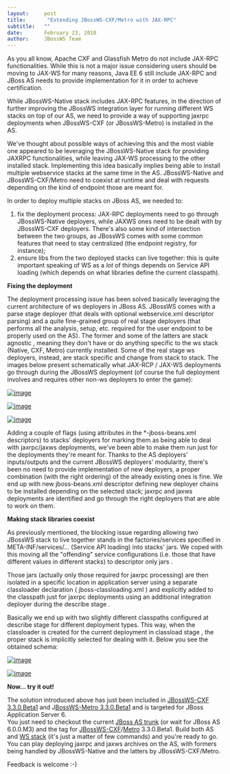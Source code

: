```yaml
---
layout:     post
title:       "Extending JBossWS-CXF/Metro with JAX-RPC"
subtitle:   ""
date:       February 23, 2010
author:     JBossWS Team
---
```



As you all know, Apache CXF and Glassfish Metro do not include JAX-RPC functionalities. While this is not a major issue considering users should be moving to JAX-WS for many reasons, Java EE 6 still include JAX-RPC and JBoss AS needs to provide implementation for it in order to achieve certification.  

While JBossWS-Native stack includes JAX-RPC features, in the direction of further improving the JBossWS integration layer for running different WS stacks on top of our AS, we need to provide a way of supporting jaxrpc deployments when JBossWS-CXF (or JBossWS-Metro) is installed in the AS.  

We&#39;ve thought about possible ways of achieving this and the most viable one appeared to be leveraging the JBossWS-Native stack for providing JAXRPC functionalities, while leaving JAX-WS processing to the other installed stack. Implementing this idea basically implies being able to install multiple webservice stacks at the same time in the AS. JBossWS-Native and JBossWS-CXF/Metro need to coexist at runtime and deal with requests depending on the kind of endpoint those are meant for.  

In order to deploy multiple stacks on JBoss AS, we needed to:  

1.  fix the deployment process: JAX-RPC deployments need to go through JBossWS-Native deployers, while JAXWS ones need to be dealt with by JBossWS-CXF deployers. There&#39;s also some kind of intersection between the two groups, as JBossWS comes with some common features that need to stay centralized (the endpoint registry, for instance);
2.  ensure libs from the two deployed stacks can live together: this is quite important speaking of WS as a *lot* of things depends on Service API loading (which depends on what libraries define the current classpath).  

**Fixing the deployment**  

The deployment processing issue has been solved basically leveraging the current architecture of ws deployers in JBoss AS. JBossWS comes with a 
parse stage
 deployer (that deals with optional 
webservice.xml
 descriptor parsing) and a quite fine-grained group of 
real stage
 deployers (that performs all the analysis, setup, etc. required for the user endpoint to be properly used on the AS). The former and some of the latters are 
stack agnostic
, meaning they don&#39;t have or do anything specific to the ws stack (Native, CXF, Metro) currently installed. Some of the real stage ws deployers, instead, are 
stack specific
 and change from stack to stack. The images below present schematically what JAX-RCP / JAX-WS deployments go through during the JBossWS deployment (of course the full deployment involves and requires other non-ws deployers to enter the game):  

[![image](//2.bp.blogspot.com/__h8KLHmj824/S4RPtk9BgzI/AAAAAAAAAXE/6cU3l_lpv-w/s400/jbossws-native-deployers.png)](//2.bp.blogspot.com/__h8KLHmj824/S4RPtk9BgzI/AAAAAAAAAXE/6cU3l_lpv-w/s1600-h/jbossws-native-deployers.png)  

[![image](//4.bp.blogspot.com/__h8KLHmj824/S4RQLGrl_HI/AAAAAAAAAXM/ZqLVb26HcRQ/s400/jbossws-cxf-deployers.png)](//4.bp.blogspot.com/__h8KLHmj824/S4RQLGrl_HI/AAAAAAAAAXM/ZqLVb26HcRQ/s1600-h/jbossws-cxf-deployers.png)  

[![image](//2.bp.blogspot.com/__h8KLHmj824/S4RQbyjofMI/AAAAAAAAAXk/MC3TKdZJI1Y/s400/jbossws-metro-deployers.png)](//2.bp.blogspot.com/__h8KLHmj824/S4RQbyjofMI/AAAAAAAAAXk/MC3TKdZJI1Y/s1600-h/jbossws-metro-deployers.png)  

Adding a couple of flags (using attributes in the 
*-jboss-beans.xml
 descriptors) to stacks&#39; deployers for marking them as being able to deal with jaxrpc/jaxws deployments, we&#39;ve been able to make them run just for the deployments they&#39;re meant for. Thanks to the AS deployers&#39; inputs/outputs and the current JBossWS deployers&#39; modularity, there&#39;s been no need to provide implementation of new deployers, a proper combination (with the right ordering) of the already existing ones is fine. We end up with new 
jboss-beans.xml
 descriptor defining new deployer chains to be installed depending on the selected stack; jaxrpc and jaxws deployments are identified and go through the right deployers that are able to work on them.  

**Making stack libraries coexist**  

As previously mentioned, the blocking issue regarding allowing two JBossWS stack to live together stands in the factories/services specified in 
META-INF/services/...
 (Service API loading) into stacks&#39; jars. We coped with this moving all the &#34;offending&#34; service configurations (i.e. those that have different values in different stacks) to 
descriptor only jars
.  

Those jars (actually only those required for jaxrpc processing) are then isolated in a specific location in application server using a separate classloader declaration (
jboss-classloading.xml
) and explicitly added to the classpath just for jaxrpc deployments using an additional integration deployer during the 
describe stage
.  

Basically we end up with two slightly different classpaths configured at describe stage for different deployment types. This way, when the classloader is created for the current deployment in 
classload stage
, the proper stack is implicitly selected for dealing with it. Below you see the obtained schema:  

[![image](//2.bp.blogspot.com/__h8KLHmj824/S4RQVCxvIKI/AAAAAAAAAXc/7GjpNE5eWTw/s400/jbossws-cxf-jaxrpc-deployers.png)](//2.bp.blogspot.com/__h8KLHmj824/S4RQVCxvIKI/AAAAAAAAAXc/7GjpNE5eWTw/s1600-h/jbossws-cxf-jaxrpc-deployers.png)  

[![image](//2.bp.blogspot.com/__h8KLHmj824/S4RQQ9jA5RI/AAAAAAAAAXU/vUijdnmh89A/s400/jbossws-metro-jaxrpc-deployers.png)](//2.bp.blogspot.com/__h8KLHmj824/S4RQQ9jA5RI/AAAAAAAAAXU/vUijdnmh89A/s1600-h/jbossws-metro-jaxrpc-deployers.png)  

**Now... try it out!**  

The solution introduced above has just been included in [JBossWS-CXF 3.3.0.Beta1](http://repository.jboss.org/maven2/org/jboss/ws/cxf/jbossws-cxf/3.3.0.Beta1/) and J[BossWS-Metro 3.3.0.Beta1](http://repository.jboss.org/maven2/org/jboss/ws/metro/jbossws-metro/3.3.0.Beta1/) and is targeted for JBoss Application Server 6.  
You just need to checkout the current [JBoss AS trunk](http://anonsvn.jboss.org/repos/jbossas/trunk/) (or wait for JBoss AS 6.0.0.M3) and the tag for [JBossWS-CXF](http://anonsvn.jboss.org/repos/jbossws/stack/cxf/tags/jbossws-cxf-3.3.0.Beta1/)/[Metro](http://anonsvn.jboss.org/repos/jbossws/stack/metro/tags/jbossws-metro-3.3.0.Beta1/) 3.3.0.Beta1. Build both AS and [WS stack](http://community.jboss.org/wiki/JBossWS-BuildingFromSource#Checkout_and_build_JBossWSCXF) (it&#39;s just a matter of few commands) and you&#39;re ready to go. You can play deploying jaxrpc and jaxws archives on the AS, with formers being handled by JBossWS-Native and the latters by JBossWS-CXF/Metro.  

Feedback is welcome :-)





